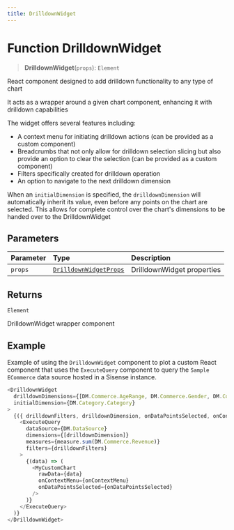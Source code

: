 ```yaml
---
title: DrilldownWidget
---
```


# Function DrilldownWidget

> **DrilldownWidget**(`props`): `Element`

React component designed to add drilldown functionality to any type of chart

It acts as a wrapper around a given chart component, enhancing it with drilldown capabilities

The widget offers several features including:
- A context menu for initiating drilldown actions (can be provided as a custom component)
- Breadcrumbs that not only allow for drilldown selection slicing but also
provide an option to clear the selection (can be provided as a custom component)
- Filters specifically created for drilldown operation
- An option to navigate to the next drilldown dimension

When an `initialDimension` is specified, the `drilldownDimension` will automatically inherit its value,
even before any points on the chart are selected.
This allows for complete control over the chart's dimensions to be handed over to the DrilldownWidget

## Parameters

| Parameter | Type | Description |
| :------ | :------ | :------ |
| `props` | [`DrilldownWidgetProps`](../interfaces/interface.DrilldownWidgetProps.md) | DrilldownWidget properties |

## Returns

`Element`

DrilldownWidget wrapper component

## Example

Example of using the `DrilldownWidget` component to
plot a custom React component that uses the `ExecuteQuery` component to
query the `Sample ECommerce` data source hosted in a Sisense instance.
```ts
<DrilldownWidget
  drilldownDimensions={[DM.Commerce.AgeRange, DM.Commerce.Gender, DM.Commerce.Condition]}
  initialDimension={DM.Category.Category}
>
  {({ drilldownFilters, drilldownDimension, onDataPointsSelected, onContextMenu }) => (
    <ExecuteQuery
      dataSource={DM.DataSource}
      dimensions={[drilldownDimension]}
      measures={measure.sum(DM.Commerce.Revenue)}
      filters={drilldownFilters}
    >
      {(data) => (
        <MyCustomChart
          rawData={data}
          onContextMenu={onContextMenu}
          onDataPointsSelected={onDataPointsSelected}
        />
      )}
    </ExecuteQuery>
  )}
</DrilldownWidget>
```
